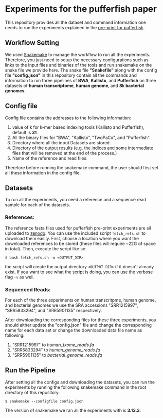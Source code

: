 # Experiments for the pufferfish paper
This repository provides all the dataset and command information one needs to run the experiments explained in the [pre-print for pufferfish](https://www.biorxiv.org/content/early/2017/09/21/191874).

## Workflow Setting
We used [Snakemake](http://snakemake.readthedocs.io/en/stable/) to manage the workflow to run all the experiments. Therefore, you just need to setup the necessary configurations such as links to the input files and binaries of the tools and run snakemake on the snake file we provide here. The snake file **"Snakefile"** along with the config file **"config.json"** in this repository contain all the commands and information to run three pipelines of **BWA**, **Kallisto**, and **Pufferfish** on three datasets of **human transcriptome**, **human genome**, and **8k bacterial genomes**.

## Config file
Config file contains the addresses to the following information:
1. value of k for k-mer based indexing tools (Kallisto and Pufferfish), default is **31**.
2. All the binary files for "BWA", "Kallisto", "TwoPaCo", and "Pufferfish".
3. Directory where all the input Datasets are stored.
4. Directory of the output results (e.g. the indices and some intermediate files that will be removed at the end of the process.)
5. Name of the reference and read files.

Therefore before running the snakemake command, the user should first set all these information in the config file.
## Datasets
To run all the experiments, you need a reference and a sequence read sample for each of the datasets.
### References:
The reference fasta files used for pufferfish pre-print experiments are all uploaded to [zenodo](https://zenodo.org/record/995689#.WcgMz0pSy8o).  You can use the included script `fetch_refs.sh` to download them easily.  First, choose a location where you want the downloaded references to be stored (these files will require ~22G of space in total).  Then, execute the script like so:

```
$ bash fetch_refs.sh -o <OUTPUT_DIR>
```

the script will create the output directory `<OUTPUT_DIR>` if it doesn't already exist.  If you want to see what the script is doing, you can use the verbose flag `-v` as well.

### Sequenced Reads:
For each of the three experiments on human transcritpme, human genome, and bacterial genomes we use the SRA accessions "SRR1215997", "SRR5833294", and "SRR5901135" respectively.

After downloading the corresponding files for these three experiments, you should either update the "config.json" file and change the corresponding name for each data set or change the downloaded data file name as following:
1. "SRR1215997" to *human_txome_reads.fa*
2. "SRR5833294" to *human_genome_reads.fa*
3. "SRR5901135" to *bacterial_genome_reads.fa*

## Run the Pipeline
After setting all the configs and downloading the datasets, you can run the experiments by running the following snakemake command in the root directory of this repository:

```
$ snakemake --configfile config.json 
```

The version of snakemake we ran all the experiments with is **3.13.3**.
